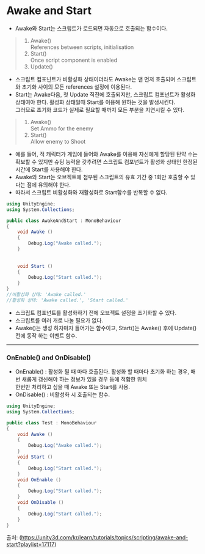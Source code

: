 Awake and Start
===============
- Awake와 Start는 스크립트가 로드되면 자동으로 호출되는 함수이다.
> 1. Awake()\
     References between scripts, initialisation
> 2. Start()\
     Once script component is enabled
> 3. Update()

- 스크립트 컴포넌트가 비활성화 상태이더라도 Awake는 맨 먼저 호출되며 스크립트와 초기화 사이의 모든 references 설정에 이용된다.
- Start는 Awake다음, 첫 Update 직전에 호출되지만, 스크립트 컴포넌트가 활성화 상태여야 한다. 활성화 상태일때 Start를 이용해 원하는 것을 발생시킨다.\
그러므로 초기화 코드가 실제로 필요할 때까지 모든 부분을 지연시킬 수 있다.
> 1. Awake()\
     Set Ammo for the enemy
> 2. Start()\
     Allow enemy to Shoot
- 예를 들어, 적 캐릭터가 게임에 들어와 Awake를 이용해 자신에게 할당된 탄약 수는 확보할 수 있지만 슈팅 능력을 갖추려면 스크립트 컴포넌트가 활성화 상태인 한정된 시간에 Start를 사용해야 한다.
- Awake와 Start는 오브젝트에 첨부된 스크립트의 유효 기간 중 1회만 호출할 수 있다는 점에 유의해야 한다.
- 따라서 스크립트 비활성화와 재활성화로 Start함수를 반복할 수 없다.

```c#
using UnityEngine;
using System.Collections;

public class AwakeAndStart : MonoBehaviour
{
    void Awake ()
    {
        Debug.Log("Awake called."); 
    }
    
    
    void Start ()
    {
        Debug.Log("Start called.");
    }
}
//비활성화 상태: 'Awake called.'
//활성화 상태: 'Awake called.', 'Start called.'
```
- 스크립트 컴포넌트를 활성화하기 전에 오브젝트 설정을 초기화할 수 있다.
- 스크립트를 여러 개로 나눌 필요가 없다.
- Awake()는 생성 하자마자 들어가는 함수이고, Start()는 Awake() 후에 Update() 전에 동작 하는 이벤트 함수.

***
### OnEnable() and OnDisable()
- OnEnable() : 활성화 될 때 마다 호출된다. 활성화 할 때마다 초기화 하는 경우, 매번 새롭게 갱신해야 하는 정보가 있을 경우 등에 적합한 위치\
한번만 처리하고 싶을 때 Awake 또는 Start를 사용.
- OnDisable() : 비활성화 시 호출되는 함수.

```c#
using UnityEngine;
using System.Collections;

public class Test : MonoBehaviour
{
    void Awake ()
    {
        Debug.Log("Awake called."); 
    }
    void Start ()
    {
        Debug.Log("Start called.");
    }
    void OnEnable ()
    {
        Debug.Log("Start called.");
    }
    void OnDisable ()
    {
        Debug.Log("Start called.");
    }
}
```





출처: (https://unity3d.com/kr/learn/tutorials/topics/scripting/awake-and-start?playlist=17117)
